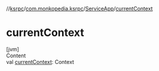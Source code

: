 //[ksrpc](../../index.md)/[com.monkopedia.ksrpc](../index.md)/[ServiceApp](index.md)/[currentContext](current-context.md)



# currentContext  
[jvm]  
Content  
val [currentContext](current-context.md): Context  



